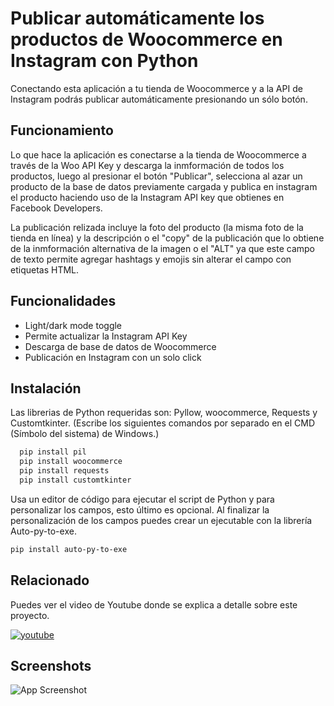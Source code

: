 
# Publicar automáticamente los productos de Woocommerce en Instagram con Python

Conectando esta aplicación a tu tienda de Woocommerce y a la API de Instagram podrás publicar automáticamente presionando un sólo botón.


## Funcionamiento

Lo que hace la aplicación es conectarse a la tienda de Woocommerce a través de la Woo API Key y descarga la inmformación de todos los productos, luego al presionar el botón "Publicar", selecciona al azar un producto de la base de datos previamente cargada y publica en instagram el producto haciendo uso de la Instagram API key que obtienes en Facebook Developers.

La publicación relizada incluye la foto del producto (la misma foto de la tienda en línea) y la descripción o el "copy" de la publicación que lo obtiene de la inmformación alternativa de la imagen o el "ALT" ya que este campo de texto permite agregar hashtags y emojis sin alterar el campo con etiquetas HTML.
## Funcionalidades

- Light/dark mode toggle
- Permite actualizar la Instagram API Key
- Descarga de base de datos de Woocommerce
- Publicación en Instagram con un solo click

## Instalación

Las librerias de Python requeridas son:
Pyllow, woocommerce, Requests y Customtkinter.
(Escribe los siguientes comandos por separado en el CMD (Símbolo del sistema) de Windows.)

```bash
  pip install pil
  pip install woocommerce
  pip install requests
  pip install customtkinter
```

Usa un editor de código para ejecutar el script de Python y para personalizar los campos, esto último es opcional.
Al finalizar la personalización de los campos puedes crear un ejecutable con la librería Auto-py-to-exe.

```bash
pip install auto-py-to-exe
```
## Relacionado

Puedes ver el video de Youtube donde se explica a detalle sobre este proyecto.

[![youtube](https://img.shields.io/badge/youtube-f21d1d?style=for-the-badge&logo=youtube&logoColor=white)](https://youtube.com/@codeffee_)



## Screenshots

![App Screenshot](https://smartwebtutoriales.com/wp-content/uploads/programa-python.jpg)


